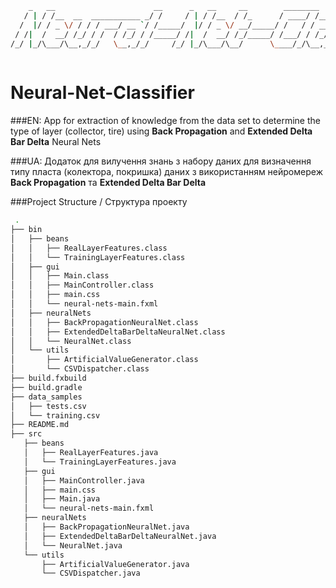 ``` Bash
    _   __                      __      _   __     __        ________                _ _____          
   / | / /__  __  ___________ _/ /     / | / /__  / /_      / ____/ /___ ___________(_) __(_)__  _____
  /  |/ / _ \/ / / / ___/ __ `/ /_____/  |/ / _ \/ __/_____/ /   / / __ `/ ___/ ___/ / /_/ / _ \/ ___/
 / /|  /  __/ /_/ / /  / /_/ / /_____/ /|  /  __/ /_/_____/ /___/ / /_/ (__  |__  ) / __/ /  __/ /    
/_/ |_/\___/\__,_/_/   \__,_/_/     /_/ |_/\___/\__/      \____/_/\__,_/____/____/_/_/ /_/\___/_/     
                                                                                                      
```
# Neural-Net-Classifier
###EN:
 App for extraction of knowledge from the data set to determine the type of layer (collector, tire) using **Back Propagation** and **Extended Delta Bar Delta** Neural Nets

###UA:
 Додаток для вилучення знань з набору даних для визначення типу пласта (колектора, покришка) даних з використанням нейромереж
 **Back Propagation** та **Extended Delta Bar Delta**

###Project Structure / Структура проекту

``` Bash
 .
├── bin
│   ├── beans
│   │   ├── RealLayerFeatures.class
│   │   └── TrainingLayerFeatures.class
│   ├── gui
│   │   ├── Main.class
│   │   ├── MainController.class
│   │   ├── main.css
│   │   └── neural-nets-main.fxml
│   ├── neuralNets
│   │   ├── BackPropagationNeuralNet.class
│   │   ├── ExtendedDeltaBarDeltaNeuralNet.class
│   │   └── NeuralNet.class
│   └── utils
│       ├── ArtificialValueGenerator.class
│       └── CSVDispatcher.class
├── build.fxbuild
├── build.gradle
├── data_samples
│   ├── tests.csv
│   └── training.csv
├── README.md
├── src
   ├── beans
   │   ├── RealLayerFeatures.java
   │   └── TrainingLayerFeatures.java
   ├── gui
   │   ├── MainController.java
   │   ├── main.css
   │   ├── Main.java
   │   └── neural-nets-main.fxml
   ├── neuralNets
   │   ├── BackPropagationNeuralNet.java
   │   ├── ExtendedDeltaBarDeltaNeuralNet.java
   │   └── NeuralNet.java
   └── utils
       ├── ArtificialValueGenerator.java
       └── CSVDispatcher.java
```